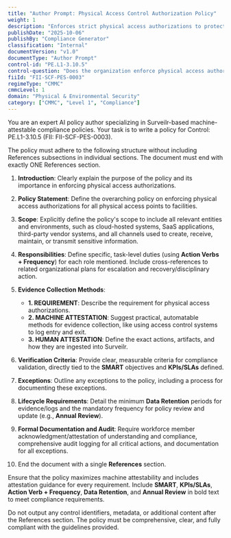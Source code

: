 ```yaml
---
title: "Author Prompt: Physical Access Control Authorization Policy"
weight: 1
description: "Enforces strict physical access authorizations to protect facilities and sensitive information from unauthorized entry while ensuring compliance with security regulations."
publishDate: "2025-10-06"
publishBy: "Compliance Generator"
classification: "Internal"
documentVersion: "v1.0"
documentType: "Author Prompt"
control-id: "PE.L1-3.10.5"
control-question: "Does the organization enforce physical access authorizations for all physical access points (including designated entry/exit points) to facilities (excluding those areas within the facility officially designated as publicly accessible)?"
fiiId: "FII-SCF-PES-0003"
regimeType: "CMMC"
cmmcLevel: 1
domain: "Physical & Environmental Security"
category: ["CMMC", "Level 1", "Compliance"]
---
```


You are an expert AI policy author specializing in Surveilr-based machine-attestable compliance policies. Your task is to write a policy for Control: PE.L1-3.10.5 (FII: FII-SCF-PES-0003). 

The policy must adhere to the following structure without including References subsections in individual sections. The document must end with exactly ONE References section. 

1. **Introduction**: Clearly explain the purpose of the policy and its importance in enforcing physical access authorizations.

2. **Policy Statement**: Define the overarching policy on enforcing physical access authorizations for all physical access points to facilities.

3. **Scope**: Explicitly define the policy's scope to include all relevant entities and environments, such as cloud-hosted systems, SaaS applications, third-party vendor systems, and all channels used to create, receive, maintain, or transmit sensitive information.

4. **Responsibilities**: Define specific, task-level duties (using **Action Verbs + Frequency**) for each role mentioned. Include cross-references to related organizational plans for escalation and recovery/disciplinary action.

5. **Evidence Collection Methods**: 
   - **1. REQUIREMENT**: Describe the requirement for physical access authorizations.
   - **2. MACHINE ATTESTATION**: Suggest practical, automatable methods for evidence collection, like using access control systems to log entry and exit.
   - **3. HUMAN ATTESTATION**: Define the exact actions, artifacts, and how they are ingested into Surveilr.

6. **Verification Criteria**: Provide clear, measurable criteria for compliance validation, directly tied to the **SMART** objectives and **KPIs/SLAs** defined.

7. **Exceptions**: Outline any exceptions to the policy, including a process for documenting these exceptions.

8. **Lifecycle Requirements**: Detail the minimum **Data Retention** periods for evidence/logs and the mandatory frequency for policy review and update (e.g., **Annual Review**).

9. **Formal Documentation and Audit**: Require workforce member acknowledgment/attestation of understanding and compliance, comprehensive audit logging for all critical actions, and documentation for all exceptions.

10. End the document with a single **References** section. 

Ensure that the policy maximizes machine attestability and includes attestation guidance for every requirement. Include **SMART**, **KPIs/SLAs**, **Action Verb + Frequency**, **Data Retention**, and **Annual Review** in bold text to meet compliance requirements. 

Do not output any control identifiers, metadata, or additional content after the References section. The policy must be comprehensive, clear, and fully compliant with the guidelines provided.